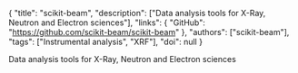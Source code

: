 {
  "title": "scikit-beam",
  "description": ["Data analysis tools for X-Ray, Neutron and Electron sciences"],
  "links": {
    "GitHub": "https://github.com/scikit-beam/scikit-beam"
  },
  "authors": ["scikit-beam"],
  "tags": ["Instrumental analysis", "XRF"],
  "doi": null
}

<!-- Generated by csv2md.R – do not edit by hand -->

Data analysis tools for X-Ray, Neutron and Electron sciences